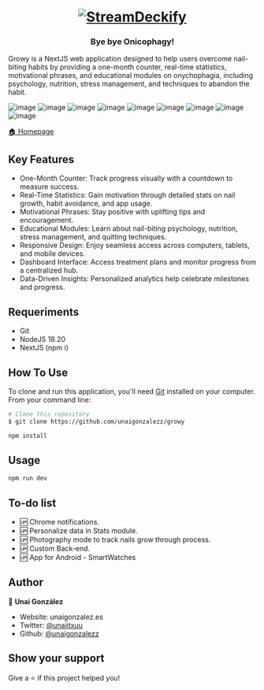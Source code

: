 
<h1 align="center">
  <br>
  <a href="http://www.amitmerchant.com/electron-markdownify"><img src="https://i.ibb.co/hx0B8QF/logo-2.png" alt="StreamDeckify" ></a>
</h1>
<h3 align="center">Bye bye Onicophagy!</h3>


Growy is a NextJS web application designed to help users overcome nail-biting habits by providing a one-month counter, real-time statistics, motivational phrases, and educational modules on onychophagia, including psychology, nutrition, stress management, and techniques to abandon the habit.

![image](https://img.shields.io/badge/Node%20js-339933?style=for-the-badge&logo=nodedotjs&logoColor=white) ![image](https://img.shields.io/badge/next%20js-000000?style=for-the-badge&logo=nextdotjs&logoColor=white) ![image](https://img.shields.io/badge/npm-CB3837?style=for-the-badge&logo=npm&logoColor=white) ![image](https://img.shields.io/badge/React-20232A?style=for-the-badge&logo=react&logoColor=61DAFB) ![image](https://img.shields.io/badge/VSCode-0078D4?style=for-the-badge&logo=visual%20studio%20code&logoColor=whiteB) ![image](https://img.shields.io/badge/HTML5-E34F26?style=for-the-badge&logo=html5&logoColor=white) ![image](https://img.shields.io/badge/CSS3-1572B6?style=for-the-badge&logo=css3&logoColor=white) ![image](https://img.shields.io/badge/JavaScript-323330?style=for-the-badge&logo=javascript&logoColor=F7DF1E) ![image](  https://img.shields.io/badge/Tailwind_CSS-38B2AC?style=for-the-badge&logo=tailwind-css&logoColor=white)

<a href='https://growy.unaigonzalez.es' >🏠 Homepage</a>

## Key Features

-   One-Month Counter: Track progress visually with a countdown to measure success.
-   Real-Time Statistics: Gain motivation through detailed stats on nail growth, habit avoidance, and app usage.
-   Motivational Phrases: Stay positive with uplifting tips and encouragement.
-   Educational Modules: Learn about nail-biting psychology, nutrition, stress management, and quitting techniques.
-   Responsive Design: Enjoy seamless access across computers, tablets, and mobile devices.
-   Dashboard Interface: Access treatment plans and monitor progress from a centralized hub.
-   Data-Driven Insights: Personalized analytics help celebrate milestones and progress.


## Requeriments

- Git
- NodeJS 18.20
- NextJS (npm i)


## How To Use

To clone and run this application, you'll need [Git](https://git-scm.com) installed on your computer. From your command line:

```bash
# Clone this repository
$ git clone https://github.com/unaigonzalezz/growy
```

```sh
npm install
```


## Usage

```sh
npm run dev
```

## To-do list
 - 🆙 Chrome notifications.
 - 🆙 Personalize data in Stats module.
 - 🆙 Photography mode to track nails grow through process.
 - 🆙 Custom Back-end.
 - 🆙 App for Android - SmartWatches




## Author

👤 **Unai González**

* Website: unaigonzalez.es
* Twitter: [@unaiitxuu](https://twitter.com/unaiitxuu)
* Github: [@unaigonzalezz](https://github.com/unaigonzalezz)

## Show your support

Give a ⭐️ if this project helped you!

